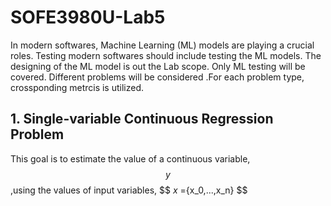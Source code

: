 # SOFE3980U-Lab5

In modern softwares, Machine Learning (ML) models are playing a crucial roles. Testing modern softwares should include testing the ML models. The designing of the ML model is out the Lab scope. Only ML testing will be covered. Different problems will be considered .For each problem type, crossponding metrcis is utilized.

## 1. Single-variable Continuous Regression Problem

This goal is to estimate the value of a continuous variable, $$y$$ ,using the values of input variables, $$ $\mathit{x}$ =\{x_0,...,x_n} $$
